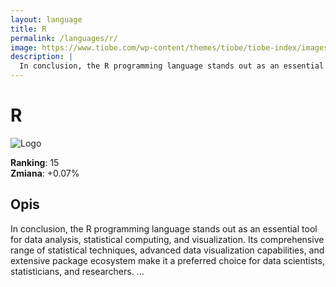 ```yaml
---
layout: language
title: R
permalink: /languages/r/
image: https://www.tiobe.com/wp-content/themes/tiobe/tiobe-index/images/R.png
description: |
  In conclusion, the R programming language stands out as an essential tool for data analysis, statistical computing, and visualization. Its comprehensive range of statistical techniques, advanced data visualization capabilities, and extensive package ecosystem make it a preferred choice for data scientists, statisticians, and researchers. ...
---
```


# R

![Logo](https://www.tiobe.com/wp-content/themes/tiobe/tiobe-index/images/R.png)

**Ranking**: 15  
**Zmiana**: +0.07%    

## Opis

In conclusion, the R programming language stands out as an essential tool for data analysis, statistical computing, and visualization. Its comprehensive range of statistical techniques, advanced data visualization capabilities, and extensive package ecosystem make it a preferred choice for data scientists, statisticians, and researchers. ...
